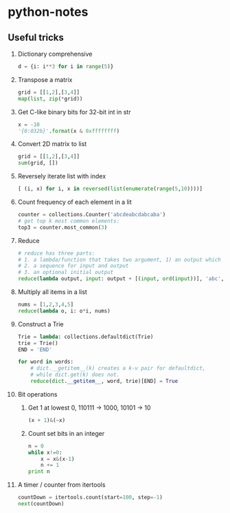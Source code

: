 # python-notes

## Useful tricks

1. Dictionary comprehensive
    ```python
    d = {i: i**3 for i in range(5)}
    ```
1. Transpose a matrix
    ```python
    grid = [[1,2],[3,4]]
    map(list, zip(*grid))
    ```

2. Get C-like binary bits for 32-bit int in str
    ```python
    x = -10
    '{0:032b}'.format(x & 0xffffffff)
    ```

3. Convert 2D matrix to list
   ```python
   grid = [[1,2],[3,4]]
   sum(grid, [])
   ```

4. Reversely iterate list with index
   ```python
   [ (i, x) for i, x in reversed(list(enumerate(range(5,10))))]
   ```
5. Count frequency of each element in a lit
   ```python
   counter = collections.Counter('abcdeabcdabcaba')
   # get top k most common elements:
   top3 = counter.most_common(3)
   ```
6. Reduce
   ```python
   # reduce has three parts:
   # 1. a lambda/function that takes two argument, 1) an output which will be the next input; 2) input.
   # 2. a sequence for input and output
   # 3. an optional initial output
   reduce(lambda output, input: output + [(input, ord(input))], 'abc', [])
   ```
6. Multiply all items in a list
    ```python
    nums = [1,2,3,4,5]
    reduce(lambda o, i: o*i, nums)
    ```
6. Construct a Trie
   ```python
   Trie = lambda: collections.defaultdict(Trie)
   trie = Trie()
   END = 'END'

   for word in words:
       # dict.__getitem__(k) creates a k-v pair for defaultdict,
       # while dict.get(k) does not.
       reduce(dict.__getitem__, word, trie)[END] = True
   ```
7. Bit operations
    1. Get 1 at lowest 0, 110111 -> 1000, 10101 -> 10
        ```python
        (x + 1)&(~x)
        ```
    2. Count set bits in an integer
        ```python
        n = 0
        while x!=0:
            x = x&(x-1)
            n += 1
        print n
        ```
8. A timer / counter from itertools
    ```python
    countDown = itertools.count(start=100, step=-1)
    next(countDown)
    ```
